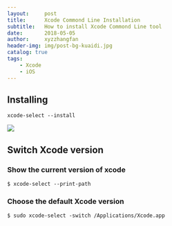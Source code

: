 ```yaml
---
layout:     post
title:      Xcode Commond Line Installation
subtitle:   How to install Xcode Commond Line tool
date:       2018-05-05
author:     xyzzhangfan
header-img: img/post-bg-kuaidi.jpg
catalog: true
tags:
    - Xcode
    - iOS
---
```


## Installing

	xcode-select --install

![](https://upload-images.jianshu.io/upload_images/545662-f9031dfcce085f8f.png)


## Switch Xcode version

### Show the current version of xcode

	$ xcode-select --print-path
	
### Choose the default Xcode version

	$ sudo xcode-select -switch /Applications/Xcode.app
